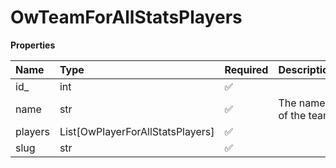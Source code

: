 # OwTeamForAllStatsPlayers

**Properties**

| Name    | Type                             | Required | Description           |
| :------ | :------------------------------- | :------- | :-------------------- |
| id\_    | int                              | ✅       |                       |
| name    | str                              | ✅       | The name of the team. |
| players | List[OwPlayerForAllStatsPlayers] | ✅       |                       |
| slug    | str                              | ✅       |                       |
